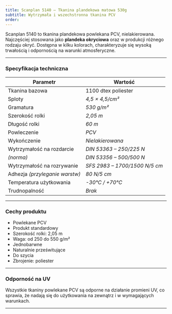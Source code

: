 ```yaml
---
title: Scanplan 5140 – Tkanina plandekowa matowa 530g
subtitle: Wytrzymała i wszechstronna tkanina PCV
order: 
---
```




Scanplan 5140 to tkanina plandekowa powlekana PCV, nielakierowana. Najczęściej stosowana jako **plandeka okryciowa** oraz w produkcji różnego rodzaju okryć. Dostępna w kilku kolorach, charakteryzuje się wysoką trwałością i odpornością na warunki atmosferyczne.

---

### **Specyfikacja techniczna**

| **Parametr**                  | **Wartość**                      |
|--------------------------------|----------------------------------|
| Tkanina bazowa                | 1100 dtex poliester              |
| Sploty                         | *4,5 × 4,5/cm²*                 |
| Gramatura                      | *530 g/m²*                      |
| Szerokość rolki                | *2,05 m*                        |
| Długość rolki                  | *60 m*                          |
| Powleczenie                    | *PCV*                           |
| Wykończenie                    | *Nielakierowana*                |
| Wytrzymałość na rozdarcie      | *DIN 53363 – 250/225 N*         |
| *(norma)*                      | *DIN 53356 – 500/500 N*         |
| Wytrzymałość na rozrywanie     | *SFS 2983 – 1700/1500 N/5 cm*   |
| Adhezja *(przyleganie warstw)* | *80 N/5 cm*                     |
| Temperatura użytkowania        | *-30°C / +70°C*                 |
| Trudnopalność                  | *Brak*                          |

---

### **Cechy produktu**
- Powlekane PCV  
- Produkt standardowy  
- Szerokość rolki: 2,05 m  
- Waga: od 250 do 550 g/m²  
- Jednobarwne  
- Naturalnie prześwitujące  
- Do szycia  
- Zbrojenie: poliester  

---

### **Odporność na UV**
Wszystkie tkaniny powlekane PCV są odporne na działanie promieni UV, co sprawia, że nadają się do użytkowania na zewnątrz i w wymagających warunkach.

---
